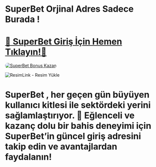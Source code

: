 # SuperBet Orjinal Adres Sadece Burada !

# <a href="https://cutt.ly/SuperLink" title="SuperBet Giriş Adresi">🔗 SuperBet Giriş İçin Hemen Tıklayın!🔗</a>

<a href="https://cutt.ly/SuperLink" title="SuperBet Bonus Fırsatları">
    <img src="https://i.ibb.co/5K7Ks6w/zzzz3.gif" alt="SuperBet Bonus Kazan" style="max-width:100%; height:auto; border-radius:8px;">
</a>
<div class="description">

<img src="https://r.resimlink.com/AeMhw1BP0Zv6.jpg" title="ResimLink - Resim Yükle" alt="ResimLink - Resim Yükle"></a>
 
# <p>SuperBet , her geçen gün büyüyen kullanıcı kitlesi ile sektördeki yerini sağlamlaştırıyor. 🌟 Eğlenceli ve kazanç dolu bir bahis deneyimi için SuperBet’in güncel giriş adresini takip edin ve avantajlardan faydalanın!</p>
